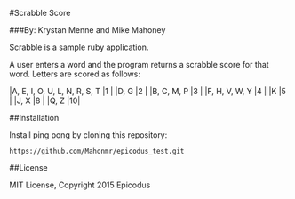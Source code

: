 #Scrabble Score

###By: Krystan Menne and Mike Mahoney

Scrabble is a sample ruby application.

A user enters a word and the program returns a scrabble score for that word. Letters are scored as follows:

|A, E, I, O, U, L, N, R, S, T       |1 |
|D, G                               |2 |
|B, C, M, P                         |3 |
|F, H, V, W, Y                      |4 |
|K                                  |5 |
|J, X                               |8 |
|Q, Z                               |10|

##Installation

Install ping pong by cloning this repository:
```
https://github.com/Mahonmr/epicodus_test.git
```

##License

MIT License, Copyright 2015 Epicodus
